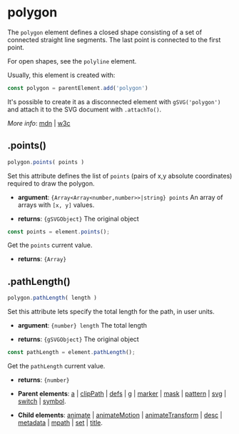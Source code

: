 # polygon

The `polygon` element defines a closed shape consisting of a set of connected straight line segments. The last point is connected to the first point.

For open shapes, see the `polyline` element.

Usually, this element is created with:
      
```js
const polygon = parentElement.add('polygon')
```

It's possible to create it as a disconnected element with `gSVG('polygon')` and attach it to the SVG document with `.attachTo()`.

*More info*:
      [mdn](https://developer.mozilla.org//en-US/docs/Web/SVG/Element/polygon) | [w3c](https://svgwg.org/svg2-draft/single-page.html#shapes-PolygonElement)

## .points()


```js
polygon.points( points )
```
Set this attribute defines the list of `points` (pairs of x,y absolute coordinates) required to draw the polygon.

- **argument**: `{Array<Array<number,number>>|string} points` An array of arrays with `[x, y]` values.  

- **returns**: `{gSVGObject}` The original object


```js
const points = element.points();
```
Get the `points` current value.

- **returns**: `{Array}` 

## .pathLength()


```js
polygon.pathLength( length )
```
Set this attribute lets specify the total length for the path, in user units.

- **argument**: `{number} length` The total length 

- **returns**: `{gSVGObject}` The original object


```js
const pathLength = element.pathLength();
```
Get the `pathLength` current value.

- **returns**: `{number}` 

- **Parent elements**: [a](./a.md) | [clipPath](./clipPath.md) | [defs](./defs.md) | [g](./g.md) | [marker](./marker.md) | [mask](./mask.md) | [pattern](./pattern.md) | [svg](./svg.md) | [switch](./switch.md) | [symbol](./symbol.md).

- **Child elements**: [animate](./animate.md) | [animateMotion](./animateMotion.md) | [animateTransform](./animateTransform.md) | [desc](./desc.md) |  [metadata](./metadata.md) | [mpath](./mpath.md) | [set](./set.md) | [title](./title.md).

